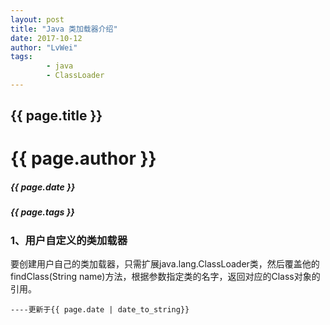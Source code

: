 ```yaml
---
layout: post
title: "Java 类加载器介绍"
date: 2017-10-12
author: "LvWei"
tags:
		- java
		- ClassLoader
---
```

<h2>{{ page.title }}</h2>
<h1>{{ page.author }}</h1>
<h5>{{ page.date }}</h5>
<h5>{{ page.tags }}</h5>
<h3>1、用户自定义的类加载器</h3>
	要创建用户自己的类加载器，只需扩展java.lang.ClassLoader类，然后覆盖他的
	findClass(String name)方法，根据参数指定类的名字，返回对应的Class对象的引用。
	
	----更新于{{ page.date | date_to_string}}